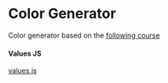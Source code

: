 # Color Generator

Color generator based on the [following course](https://www.udemy.com/course/react-tutorial-and-projects-course)

#### Values JS

[values.js](https://github.com/noeldelgado/values.js)
